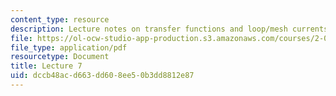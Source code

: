 ```yaml
---
content_type: resource
description: Lecture notes on transfer functions and loop/mesh currents.
file: https://ol-ocw-studio-app-production.s3.amazonaws.com/courses/2-004-dynamics-and-control-ii-spring-2008/dccb48acd663dd608ee50b3dd8812e87_lecture_07.pdf
file_type: application/pdf
resourcetype: Document
title: Lecture 7
uid: dccb48ac-d663-dd60-8ee5-0b3dd8812e87
---
```

